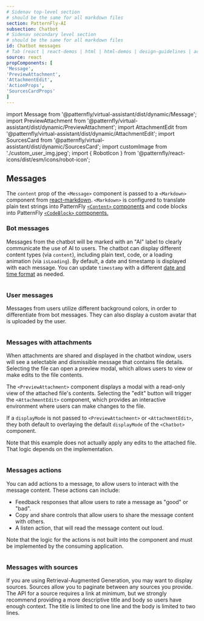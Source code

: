 ```yaml
---
# Sidenav top-level section
# should be the same for all markdown files
section: PatternFly-AI
subsection: Chatbot
# Sidenav secondary level section
# should be the same for all markdown files
id: Chatbot messages
# Tab (react | react-demos | html | html-demos | design-guidelines | accessibility)
source: react
propComponents: [
'Message',
'PreviewAttachment',
'AttachmentEdit',
'ActionProps',
'SourcesCardProps'
]
---
```


import Message from '@patternfly/virtual-assistant/dist/dynamic/Message';
import PreviewAttachment from '@patternfly/virtual-assistant/dist/dynamic/PreviewAttachment';
import AttachmentEdit from '@patternfly/virtual-assistant/dist/dynamic/AttachmentEdit';
import SourcesCard from '@patternfly/virtual-assistant/dist/dynamic/SourcesCard';
import customImage from './custom_user_img.jpeg';
import { RobotIcon } from '@patternfly/react-icons/dist/esm/icons/robot-icon';

## Messages

The `content` prop of the `<Message>` component is passed to a `<Markdown>` component from [react-markdown](https://remarkjs.github.io/react-markdown/). `<Markdown>` is configured to translate plain text strings into PatternFly [`<Content>` components](/components/content) and code blocks into PatternFly [`<CodeBlock>` components.](/components/code-block)

### Bot messages

Messages from the chatbot will be marked with an "AI" label to clearly communicate the use of AI to users.
The chatbot can display different content types (via `content`), including plain text, code, or a loading animation (via `isLoading`).
By default, a date and timestamp is displayed with each message. You can update `timestamp` with a different [date and time format](/ux-writing/numerics) as needed.

```js file="./BotMessage.tsx"

```

### User messages

Messages from users utilize different background colors, in order to differentiate from bot messages. They can also display a custom avatar that is uploaded by the user.

```js file="./UserMessage.tsx"

```

### Messages with attachments

When attachments are shared and displayed in the chatbot window, users will see a selectable and dismissible message that contains file details. Selecting the file can open a preview modal, which allows users to view or make edits to the file contents.

The `<PreviewAttachment>` component displays a modal with a read-only view of the attached file's contents. Selecting the "edit" button will trigger the `<AttachmentEdit>` component, which provides an interactive environment where users can make changes to the file.

If a `displayMode` is not passed to `<PreviewAttachment>` or `<AttachmentEdit>`, they both default to overlaying the default `displayMode` of the `<Chatbot>` component.

Note that this example does not actually apply any edits to the attached file. That logic depends on the implementation.

```js file="./MessageWithAttachment.tsx"

```

### Messages actions

You can add actions to a message, to allow users to interact with the message content. These actions can include:

- Feedback responses that allow users to rate a message as "good" or "bad".
- Copy and share controls that allow users to share the message content with others.
- A listen action, that will read the message content out loud.

Note that the logic for the actions is not built into the component and must be implemented by the consuming application.

```js file="./MessageWithResponseActions.tsx"

```

### Messages with sources

If you are using Retrieval-Augmented Generation, you may want to display sources. Sources allow you to paginate between any sources you provide. The API for a source requires a link at minimum, but we strongly recommend providing a more descriptive title and body so users have enough context. The title is limited to one line and the body is limited to two lines.

```js file="./MessageWithSources.tsx"

```

